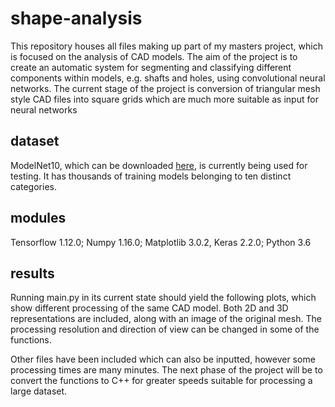 # shape-analysis

This repository houses all files making up part of my masters project, which is focused on the analysis of CAD models. The aim of the project is to create an automatic system for segmenting and classifying different components within models, e.g. shafts and holes, using convolutional neural networks. The current stage of the project is conversion of triangular mesh style CAD files into square grids which are much more suitable as input for neural networks 

## dataset

ModelNet10, which can be downloaded [here](http://modelnet.cs.princeton.edu/), is currently being used for testing. It has thousands of training models belonging to ten distinct categories.   

## modules

Tensorflow 1.12.0; Numpy 1.16.0; Matplotlib 3.0.2, Keras 2.2.0; Python 3.6

## results

Running main.py in its current state should yield the following plots, which show different processing of the same CAD model. Both 2D and 3D representations are included, along with an image of the original mesh. The processing resolution and direction of view can be changed in some of the functions. 



Other files have been included which can also be inputted, however some processing times are many minutes. The next phase of the project will be to convert the functions to C++ for greater speeds suitable for processing a large dataset.

